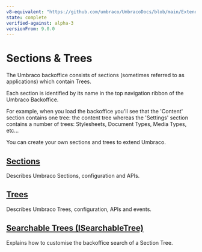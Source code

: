 ```yaml
---
v8-equivalent: "https://github.com/umbraco/UmbracoDocs/blob/main/Extending/Section-Trees/index.md"
state: complete
verified-against: alpha-3
versionFrom: 9.0.0
---
```


# Sections & Trees

The Umbraco backoffice consists of sections (sometimes referred to as applications) which contain Trees.

Each section is identified by its name in the top navigation ribbon of the Umbraco Backoffice.

For example, when you load the backoffice you'll see that the 'Content' section contains one tree: the content tree whereas the 'Settings' section contains a number of trees: Stylesheets, Document Types, Media Types, etc...

You can create your own sections and trees to extend Umbraco.

## [Sections](sections.md)

Describes Umbraco Sections, configuration and APIs.

## [Trees](trees.md)

Describes Umbraco Trees, configuration, APIs and events.

## [Searchable Trees (ISearchableTree)](Searchable-Trees)

Explains how to customise the backoffice search of a Section Tree.
